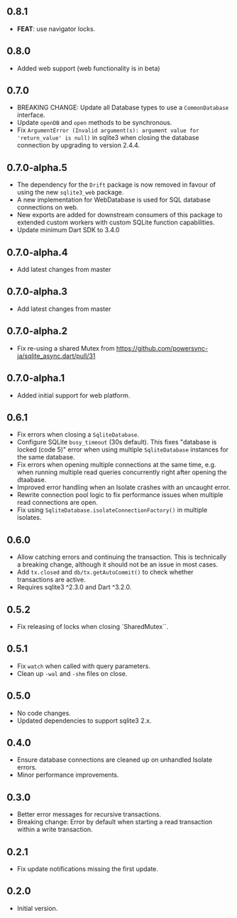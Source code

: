 ## 0.8.1

 - **FEAT**: use navigator locks.

## 0.8.0

- Added web support (web functionality is in beta)

## 0.7.0

- BREAKING CHANGE: Update all Database types to use a `CommonDatabase` interface.
- Update `openDB` and `open` methods to be synchronous.
- Fix `ArgumentError (Invalid argument(s): argument value for 'return_value' is null)` in sqlite3 when closing the database connection by upgrading to version 2.4.4.

## 0.7.0-alpha.5

- The dependency for the `Drift` package is now removed in favour of using the new `sqlite3_web` package.
- A new implementation for WebDatabase is used for SQL database connections on web.
- New exports are added for downstream consumers of this package to extended custom workers with custom SQLite function capabilities.
- Update minimum Dart SDK to 3.4.0

## 0.7.0-alpha.4

- Add latest changes from master

## 0.7.0-alpha.3

- Add latest changes from master

## 0.7.0-alpha.2

- Fix re-using a shared Mutex from <https://github.com/powersync-ja/sqlite_async.dart/pull/31>

## 0.7.0-alpha.1

- Added initial support for web platform.

## 0.6.1

- Fix errors when closing a `SqliteDatabase`.
- Configure SQLite `busy_timeout` (30s default). This fixes "database is locked (code 5)" error when using multiple `SqliteDatabase` instances for the same database.
- Fix errors when opening multiple connections at the same time, e.g. when running multiple read queries concurrently
  right after opening the dtaabase.
- Improved error handling when an Isolate crashes with an uncaught error.
- Rewrite connection pool logic to fix performance issues when multiple read connections are open.
- Fix using `SqliteDatabase.isolateConnectionFactory()` in multiple isolates.

## 0.6.0

- Allow catching errors and continuing the transaction. This is technically a breaking change, although it should not be an issue in most cases.
- Add `tx.closed` and `db/tx.getAutoCommit()` to check whether transactions are active.
- Requires sqlite3 ^2.3.0 and Dart ^3.2.0.

## 0.5.2

- Fix releasing of locks when closing `SharedMutex``.

## 0.5.1

- Fix `watch` when called with query parameters.
- Clean up `-wal` and `-shm` files on close.

## 0.5.0

- No code changes.
- Updated dependencies to support sqlite3 2.x.

## 0.4.0

- Ensure database connections are cleaned up on unhandled Isolate errors.
- Minor performance improvements.

## 0.3.0

- Better error messages for recursive transactions.
- Breaking change: Error by default when starting a read transaction within a write transaction.

## 0.2.1

- Fix update notifications missing the first update.

## 0.2.0

- Initial version.
